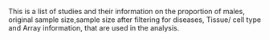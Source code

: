 This is a list of studies and their information on the proportion of males, original sample size,sample size after filtering for diseases, Tissue/ cell type and Array information, that are used in the analysis. 

